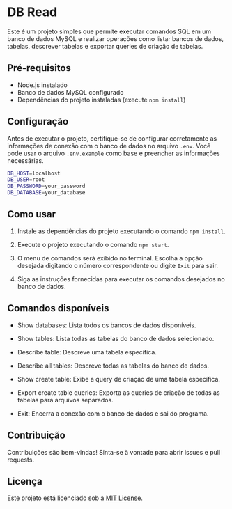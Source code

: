 # DB Read

Este é um projeto simples que permite executar comandos SQL em um banco de dados MySQL e realizar operações como listar bancos de dados, tabelas, descrever tabelas e exportar queries de criação de tabelas.

## Pré-requisitos

- Node.js instalado
- Banco de dados MySQL configurado
- Dependências do projeto instaladas (execute `npm install`)

## Configuração

Antes de executar o projeto, certifique-se de configurar corretamente as informações de conexão com o banco de dados no arquivo `.env`. Você pode usar o arquivo `.env.example` como base e preencher as informações necessárias.

```bash
DB_HOST=localhost
DB_USER=root
DB_PASSWORD=your_password
DB_DATABASE=your_database
```

## Como usar

1. Instale as dependências do projeto executando o comando `npm install`.

2. Execute o projeto executando o comando `npm start`.

3. O menu de comandos será exibido no terminal. Escolha a opção desejada digitando o número correspondente ou digite `Exit` para sair.

4. Siga as instruções fornecidas para executar os comandos desejados no banco de dados.

## Comandos disponíveis

- Show databases: Lista todos os bancos de dados disponíveis.

- Show tables: Lista todas as tabelas do banco de dados selecionado.

- Describe table: Descreve uma tabela específica.

- Describe all tables: Descreve todas as tabelas do banco de dados.

- Show create table: Exibe a query de criação de uma tabela específica.

- Export create table queries: Exporta as queries de criação de todas as tabelas para arquivos separados.

- Exit: Encerra a conexão com o banco de dados e sai do programa.

## Contribuição

Contribuições são bem-vindas! Sinta-se à vontade para abrir issues e pull requests.

## Licença

Este projeto está licenciado sob a [MIT License](https://opensource.org/licenses/MIT).

